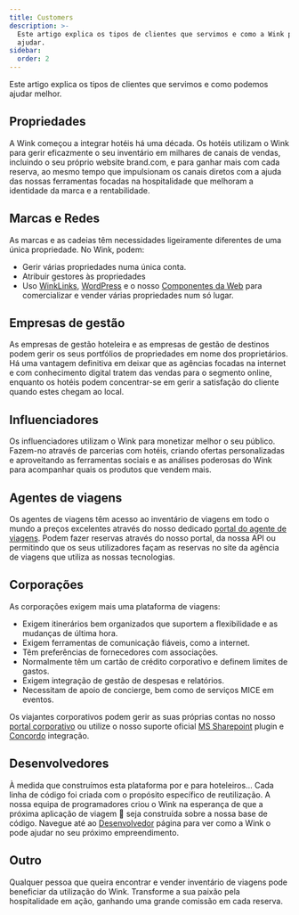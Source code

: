 ```yaml
---
title: Customers
description: >-
  Este artigo explica os tipos de clientes que servimos e como a Wink pode
  ajudar.
sidebar:
  order: 2
---
```

Este artigo explica os tipos de clientes que servimos e como podemos ajudar melhor.

## Propriedades

A Wink começou a integrar hotéis há uma década. Os hotéis utilizam o Wink para gerir eficazmente o seu inventário em milhares de canais de vendas, incluindo o seu próprio website brand.com, e para ganhar mais com cada reserva, ao mesmo tempo que impulsionam os canais diretos com a ajuda das nossas ferramentas focadas na hospitalidade que melhoram a identidade da marca e a rentabilidade.

## Marcas e Redes

As marcas e as cadeias têm necessidades ligeiramente diferentes de uma única propriedade. No Wink, podem:

* Gerir várias propriedades numa única conta.
* Atribuir gestores às propriedades
* Uso [WinkLinks](/link-manager/wink-links), [WordPress](/developers/wordpress) e o nosso [Componentes da Web](/developers/web-components) para comercializar e vender várias propriedades num só lugar.

## Empresas de gestão

As empresas de gestão hoteleira e as empresas de gestão de destinos podem gerir os seus portfólios de propriedades em nome dos proprietários. Há uma vantagem definitiva em deixar que as agências focadas na internet e com conhecimento digital tratem das vendas para o segmento online, enquanto os hotéis podem concentrar-se em gerir a satisfação do cliente quando estes chegam ao local.

## Influenciadores

Os influenciadores utilizam o Wink para monetizar melhor o seu público. Fazem-no através de parcerias com hotéis, criando ofertas personalizadas e aproveitando as ferramentas sociais e as análises poderosas do Wink para acompanhar quais os produtos que vendem mais.

## Agentes de viagens

Os agentes de viagens têm acesso ao inventário de viagens em todo o mundo a preços excelentes através do nosso dedicado [portal do agente de viagens](https://agent.wink.travel). Podem fazer reservas através do nosso portal, da nossa API ou permitindo que os seus utilizadores façam as reservas no site da agência de viagens que utiliza as nossas tecnologias.

## Corporações

As corporações exigem mais uma plataforma de viagens:

* Exigem itinerários bem organizados que suportem a flexibilidade e as mudanças de última hora.
* Exigem ferramentas de comunicação fiáveis, como a internet.
* Têm preferências de fornecedores com associações.
* Normalmente têm um cartão de crédito corporativo e definem limites de gastos.
* Exigem integração de gestão de despesas e relatórios.
* Necessitam de apoio de concierge, bem como de serviços MICE em eventos.

Os viajantes corporativos podem gerir as suas próprias contas no nosso [portal corporativo](/corporate/what-is-group) ou utilize o nosso suporte oficial [MS Sharepoint](https://www.microsoft.com/en-us/microsoft-365/sharepoint/collaboration) plugin e [Concordo](https://www.concur.com/) integração.

## Desenvolvedores

À medida que construímos esta plataforma por e para hoteleiros... Cada linha de código foi criada com o propósito específico de reutilização. A nossa equipa de programadores criou o Wink na esperança de que a próxima aplicação de viagem 🦄 seja construída sobre a nossa base de código. Navegue até ao [Desenvolvedor](/developers/build-on-wink) página para ver como a Wink o pode ajudar no seu próximo empreendimento.

## Outro

Qualquer pessoa que queira encontrar e vender inventário de viagens pode beneficiar da utilização do Wink. Transforme a sua paixão pela hospitalidade em ação, ganhando uma grande comissão em cada reserva.

